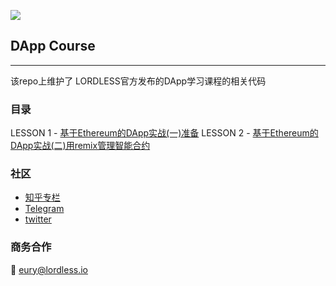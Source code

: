 ![](https://olxvlcccu.qnssl.com/blog/wwmuz.jpg?imageslim)
## DApp Course
---
该repo上维护了 LORDLESS官方发布的DApp学习课程的相关代码

### 目录

LESSON 1 - [基于Ethereum的DApp实战(一)准备](https://zhuanlan.zhihu.com/p/36889873)
LESSON 2 - [基于Ethereum的DApp实战(二)用remix管理智能合约]()

### 社区
* [知乎专栏]()
* [Telegram]()
* [twitter]()

### 商务合作
:email: [eury@lordless.io](mailto:eury@lordless.io)